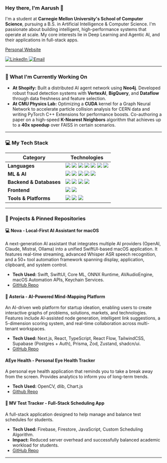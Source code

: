### Hey there, I'm Aarush 👋

I'm a student at **Carnegie Mellon University's School of Computer Science**, pursuing a B.S. in Artificial Intelligence & Computer Science. I'm passionate about building intelligent, high-performance systems that operate at scale. My core interests lie in Deep Learning and Agentic AI, and their applications in full-stack apps.

[Personal Website](https://aarushagarwal.dev)

<p align="left">
  <a href="https://www.linkedin.com/in/YOUR_LINKEDIN_URL" target="_blank">
    <img src="https://img.shields.io/badge/LinkedIn-0077B5?style=flat&logo=linkedin&logoColor=white" alt="LinkedIn"/>
  </a>
  <a href="mailto:aarusha@andrew.cmu.edu">
    <img src="https://img.shields.io/badge/Email-D14836?style=flat&logo=gmail&logoColor=white" alt="Email"/>
  </a>
</p>

---

### 🚀 What I'm Currently Working On

*   **At Shopify:** Built a distributed AI agent network using **Neo4j**. Developed robust fraud detection systems with **VertexAI**, **BigQuery**, and **Dataflow** through data freshness and feature selection.
*   **At CMU Physics Lab:** Optimizing a **CUDA** kernel for a Graph Neural Network to accelerate particle collision analysis for CERN data and writing PyTorch C++ Extensions for performance boosts. Co-authoring a paper on a high-speed **K-Nearest Neighbors** algorithm that achieves up to a **40x speedup** over FAISS in certain scenarios.

---

### 💻 My Tech Stack

| Category               | Technologies                                                                                                                                                                                                                                                                                         |
| ---------------------- | ---------------------------------------------------------------------------------------------------------------------------------------------------------------------------------------------------------------------------------------------------------------------------------------------------- |
| **Languages**          | <img src="https://img.shields.io/badge/Python-3776AB?style=for-the-badge&logo=python&logoColor=white" /> <img src="https://img.shields.io/badge/Java-ED8B00?style=for-the-badge&logo=java&logoColor=white" /> <img src="https://img.shields.io/badge/C%2B%2B-00599C?style=for-the-badge&logo=c%2B%2B&logoColor=white" /> <img src="https://img.shields.io/badge/C-A8B9CC?style=for-the-badge&logo=c&logoColor=black" /> <img src="https://img.shields.io/badge/SQL-4479A1?style=for-the-badge&logo=postgresql&logoColor=white" /> <img src="https://img.shields.io/badge/JavaScript-F7DF1E?style=for-the-badge&logo=javascript&logoColor=black" /> <img src="https://img.shields.io/badge/Bash-4EAA25?style=for-the-badge&logo=gnubash&logoColor=white" /> |
| **ML & AI**            | <img src="https://img.shields.io/badge/PyTorch-EE4C2C?style=for-the-badge&logo=pytorch&logoColor=white" /> <img src="https://img.shields.io/badge/TensorFlow-FF6F00?style=for-the-badge&logo=tensorflow&logoColor=white" /> <img src="https://img.shields.io/badge/CUDA-76B900?style=for-the-badge&logo=nvidia&logoColor=white" /> <img src="https://img.shields.io/badge/LangChain-FFFFFF?style=for-the-badge" /> <img src="https://img.shields.io/badge/Vertex AI-4285F4?style=for-the-badge&logo=googlecloud&logoColor=white" /> |
| **Backend & Databases**| <img src="https://img.shields.io/badge/Neo4j-4581C3?style=for-the-badge&logo=neo4j&logoColor=white" /> <img src="https://img.shields.io/badge/Firebase-FFCA28?style=for-the-badge&logo=firebase&logoColor=black" /> <img src="https://img.shields.io/badge/Google_Cloud-4285F4?style=for-the-badge&logo=google-cloud&logoColor=white" /> <img src="https://img.shields.io/badge/dbt-FF694B?style=for-the-badge&logo=dbt&logoColor=white" /> |
| **Frontend**           | <img src="https://img.shields.io/badge/Vue.js-4FC08D?style=for-the-badge&logo=vue.js&logoColor=white" /> <img src="https://img.shields.io/badge/React-61DAFB?style=for-the-badge&logo=react&logoColor=black" />                                                                                        |
| **Tools & Platforms**  | <img src="https://img.shields.io/badge/Git-F05032?style=for-the-badge&logo=git&logoColor=white" /> <img src="https://img.shields.io/badge/Docker-2496ED?style=for-the-badge&logo=docker&logoColor=white" /> <img src="https://img.shields.io/badge/Jupyter-F37626?style=for-the-badge&logo=jupyter&logoColor=white" />                                                                                           |

---

### 🔧 Projects & Pinned Repositories

#### 💻 Nova - Local-First AI Assistant for macOS
A next-generation AI assistant that integrates multiple AI providers (OpenAI, Claude, Mistral, Ollama) into a unified SwiftUI-based macOS application. It features real-time streaming, advanced Whisper ASR speech recognition, and a 50+ tool automation framework spanning display, application, clipboard, and system control.
*   **Tech Used:** Swift, SwiftUI, Core ML, ONNX Runtime, AVAudioEngine, macOS Automation APIs, Keychain Services.
*   [GitHub Repo](https://github.com/AgarwalAarush/Nova/)

#### 🌌 Asteria - AI-Powered Mind-Mapping Platform
An AI-driven web platform for startup ideation, enabling users to create interactive graphs of problems, solutions, markets, and technologies. Features include AI-assisted node generation, intelligent link suggestions, a 5-dimension scoring system, and real-time collaboration across multi-tenant workspaces.
*   **Tech Used:** Next.js, React, TypeScript, React Flow, TailwindCSS, Supabase (Postgres + Auth), Prisma, Zod, Zustand, shadcn/ui.
*   [GitHub Repo](https://github.com/AgarwalAarush/Asteria/)


#### AEye Health - Personal Eye Health Tracker
A personal eye health application that reminds you to take a break away from the screen. Provides analytics to inform you of long-term trends.
*   **Tech Used:** OpenCV, dlib, Chart.js
*   [Github Repo](https://github.com/AEYEHealth/AEYEHealth)

#### 📅 MV Test Tracker - Full-Stack Scheduling App
A full-stack application designed to help manage and balance test schedules for students.
*   **Tech Used:** Firebase, Firestore, JavaScript, Custom Scheduling Algorithm.
*   **Impact:** Reduced server overhead and successfully balanced academic workload for students.
*   [GitHub Repo](https://github.com/mvtime/mvtime.github.io)

---
